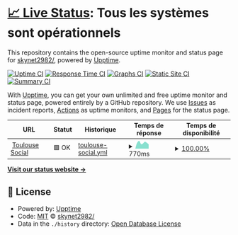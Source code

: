 # [📈 Live Status](https://skynet2982/.github.io/toulouse-social-uptime): <!--live status--> **Tous les systèmes sont opérationnels**

This repository contains the open-source uptime monitor and status page for [skynet2982/](https://skynet2982/.github.io/toulouse-social-uptime), powered by [Upptime](https://github.com/upptime/upptime).

[![Uptime CI](https://github.com/skynet2982//toulouse-social-uptime/workflows/Uptime%20CI/badge.svg)](https://github.com/skynet2982//toulouse-social-uptime/actions?query=workflow%3A%22Uptime+CI%22)
[![Response Time CI](https://github.com/skynet2982//toulouse-social-uptime/workflows/Response%20Time%20CI/badge.svg)](https://github.com/skynet2982//toulouse-social-uptime/actions?query=workflow%3A%22Response+Time+CI%22)
[![Graphs CI](https://github.com/skynet2982//toulouse-social-uptime/workflows/Graphs%20CI/badge.svg)](https://github.com/skynet2982//toulouse-social-uptime/actions?query=workflow%3A%22Graphs+CI%22)
[![Static Site CI](https://github.com/skynet2982//toulouse-social-uptime/workflows/Static%20Site%20CI/badge.svg)](https://github.com/skynet2982//toulouse-social-uptime/actions?query=workflow%3A%22Static+Site+CI%22)
[![Summary CI](https://github.com/skynet2982//toulouse-social-uptime/workflows/Summary%20CI/badge.svg)](https://github.com/skynet2982//toulouse-social-uptime/actions?query=workflow%3A%22Summary+CI%22)

With [Upptime](https://upptime.js.org), you can get your own unlimited and free uptime monitor and status page, powered entirely by a GitHub repository. We use [Issues](https://github.com/skynet2982//toulouse-social-uptime/issues) as incident reports, [Actions](https://github.com/skynet2982//toulouse-social-uptime/actions) as uptime monitors, and [Pages](https://skynet2982/.github.io/toulouse-social-uptime) for the status page.

<!--start: status pages-->
<!-- This summary is generated by Upptime (https://github.com/upptime/upptime) -->
<!-- Do not edit this manually, your changes will be overwritten -->
<!-- prettier-ignore -->
| URL | Statut | Historique | Temps de réponse | Temps de disponibilité |
| --- | ------ | ------- | ------------- | ------ |
| <img alt="" src="https://icons.duckduckgo.com/ip3/toulouse.social.ico" height="13"> [Toulouse Social](https://toulouse.social) | 🟩 OK | [toulouse-social.yml](https://github.com/skynet2982/toulouse.social-uptime/commits/HEAD/history/toulouse-social.yml) | <details><summary><img alt="Graphique du temps de réponse" src="./graphs/toulouse-social/response-time-week.png" height="20"> 770ms</summary><br><a href="https://uptime.toulouse.social/history/toulouse-social"><img alt="Temps de réponse 730" src="https://img.shields.io/endpoint?url=https%3A%2F%2Fraw.githubusercontent.com%2Fskynet2982%2Ftoulouse.social-uptime%2FHEAD%2Fapi%2Ftoulouse-social%2Fresponse-time.json"></a><br><a href="https://uptime.toulouse.social/history/toulouse-social"><img alt="Temps de réponse sur 24 heures 571" src="https://img.shields.io/endpoint?url=https%3A%2F%2Fraw.githubusercontent.com%2Fskynet2982%2Ftoulouse.social-uptime%2FHEAD%2Fapi%2Ftoulouse-social%2Fresponse-time-day.json"></a><br><a href="https://uptime.toulouse.social/history/toulouse-social"><img alt="Temps de réponse sur 7 jours 770" src="https://img.shields.io/endpoint?url=https%3A%2F%2Fraw.githubusercontent.com%2Fskynet2982%2Ftoulouse.social-uptime%2FHEAD%2Fapi%2Ftoulouse-social%2Fresponse-time-week.json"></a><br><a href="https://uptime.toulouse.social/history/toulouse-social"><img alt="Temps de réponse sur 30 jours 711" src="https://img.shields.io/endpoint?url=https%3A%2F%2Fraw.githubusercontent.com%2Fskynet2982%2Ftoulouse.social-uptime%2FHEAD%2Fapi%2Ftoulouse-social%2Fresponse-time-month.json"></a><br><a href="https://uptime.toulouse.social/history/toulouse-social"><img alt="délai de réponse sur 1 an 730" src="https://img.shields.io/endpoint?url=https%3A%2F%2Fraw.githubusercontent.com%2Fskynet2982%2Ftoulouse.social-uptime%2FHEAD%2Fapi%2Ftoulouse-social%2Fresponse-time-year.json"></a></details> | <details><summary><a href="https://uptime.toulouse.social/history/toulouse-social">100.00%</a></summary><a href="https://uptime.toulouse.social/history/toulouse-social"><img alt="Temps de disponibilité 100.00%" src="https://img.shields.io/endpoint?url=https%3A%2F%2Fraw.githubusercontent.com%2Fskynet2982%2Ftoulouse.social-uptime%2FHEAD%2Fapi%2Ftoulouse-social%2Fuptime.json"></a><br><a href="https://uptime.toulouse.social/history/toulouse-social"><img alt="Temps de fonctionnement sur 24 heures 100.00%" src="https://img.shields.io/endpoint?url=https%3A%2F%2Fraw.githubusercontent.com%2Fskynet2982%2Ftoulouse.social-uptime%2FHEAD%2Fapi%2Ftoulouse-social%2Fuptime-day.json"></a><br><a href="https://uptime.toulouse.social/history/toulouse-social"><img alt="Temps de fonctionnement sur 7 jours 100.00%" src="https://img.shields.io/endpoint?url=https%3A%2F%2Fraw.githubusercontent.com%2Fskynet2982%2Ftoulouse.social-uptime%2FHEAD%2Fapi%2Ftoulouse-social%2Fuptime-week.json"></a><br><a href="https://uptime.toulouse.social/history/toulouse-social"><img alt="Temps de fonctionnement sur 30 jours 100.00%" src="https://img.shields.io/endpoint?url=https%3A%2F%2Fraw.githubusercontent.com%2Fskynet2982%2Ftoulouse.social-uptime%2FHEAD%2Fapi%2Ftoulouse-social%2Fuptime-month.json"></a><br><a href="https://uptime.toulouse.social/history/toulouse-social"><img alt="Temps de fonctionnement sur 1 an 100.00%" src="https://img.shields.io/endpoint?url=https%3A%2F%2Fraw.githubusercontent.com%2Fskynet2982%2Ftoulouse.social-uptime%2FHEAD%2Fapi%2Ftoulouse-social%2Fuptime-year.json"></a></details>

<!--end: status pages-->

[**Visit our status website →**](https://skynet2982/.github.io/toulouse-social-uptime)

## 📄 License

- Powered by: [Upptime](https://github.com/upptime/upptime)
- Code: [MIT](./LICENSE) © [skynet2982/](https://skynet2982/.github.io/toulouse-social-uptime)
- Data in the `./history` directory: [Open Database License](https://opendatacommons.org/licenses/odbl/1-0/)
